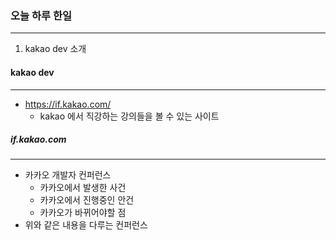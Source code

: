 
### 오늘 하루 한일
---
1. kakao dev 소개

#### kakao dev
---
- https://if.kakao.com/
	- kakao 에서 직강하는 강의들을 볼 수 있는 사이트

##### if.kakao.com
---
- 카카오 개발자 컨퍼런스
	- 카카오에서 발생한 사건
	- 카카오에서 진행중인 안건
	- 카카오가 바뀌어야할 점
- 위와 같은 내용을 다루는 컨퍼런스
